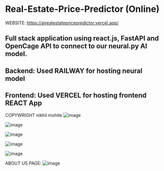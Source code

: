 # Real-Estate-Price-Predictor (Online)
WEBSITE: https://airealestatepricepredictor.vercel.app/

Full stack application using react.js, FastAPI and OpenCage API to connect to our neural.py AI model.
-------------------------------------------------------------------------------------------------------
Backend: Used RAILWAY for hosting neural model 
--------------------------------------------------------------------------------------------------------
Frontend: Used VERCEL for hosting frontend REACT App
--------------------------------------------------------------------------------------------------------

COPYWRIGHT nikhil mohite
![image](https://github.com/user-attachments/assets/72c14786-4530-4d2f-83d8-24449776c4f1)

![image](https://github.com/user-attachments/assets/d0661d58-0853-4b4d-a0fe-98032f01d2da)

![image](https://github.com/user-attachments/assets/c20f8758-bbcd-46db-8a57-1509035a2162)

![image](https://github.com/user-attachments/assets/f70d4dc1-d14d-4323-8741-5d53a3d98c74)

![image](https://github.com/user-attachments/assets/3188cb3d-aceb-4f16-89dc-b4dc410e8917)

ABOUT US PAGE:
![image](https://github.com/user-attachments/assets/990f1733-6b53-4493-97e7-6903b32f4cd7)

